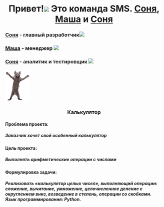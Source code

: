 <h1 align="center">Привет!<img src="https://github.com/blackcater/blackcater/raw/main/images/Hi.gif" height="35"/>
  Это команда SMS. <a href="https://github.com/Sony20181" target="_blank">Соня</a>, <a href="https://github.com/MariaArk" target="_blank">Маша</a> и <a href="https://github.com/SofaResh" target="_blank">Соня</a>
</h1>
<h3><a href="https://github.com/Sony20181" target="_blank">Соня</a> - главный разработчик<img src="https://i.gifer.com/Ve1.gif" height="50"></h3>
<h3><a href="https://github.com/MariaArk" target="_blank">Маша</a> - менеджер <img src="https://i.gifer.com/VeC.gif" height="50"></h3>
<h3><a href="https://github.com/Sony20181" target="_blank">Соня</a> - аналитик и тестировщик <img src="https://i.gifer.com/14Se.gif" height="35"></h3>

<img src="https://github.com/Sony20181/SMS/blob/main/2ull.gif" height="100"> 



<h3 align="center">Калькулятор</h3>
<h4 align="left">Проблема проекта:</h4>
<h5 align="left">Заказчик хочет свой <i>особенный</i> калькулятор</h5>
<h4 align="left">Цель проекта:</h4>
<h5 align="left">Выполнять арифметические операции с числами</h5>
<h4 align="left">Формулировка задачи:</h4>
<h5 align="left">Реализовать «калькулятор целых чисел», выполняющий операции: сложение, вычитание, умножение, целочисленное деление с округлением вниз, возведение в степень, операции со скобками.
Язык программирования: Python.</h5>
